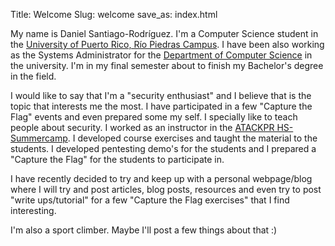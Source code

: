 Title: Welcome
Slug: welcome
save_as: index.html

<div class="jumbotron">
  <p> My name is Daniel Santiago-Rodríguez. I'm a Computer Science student in the <a href="http://uprrp.edu/">University of Puerto Rico, Río Piedras Campus</a>. I have been also working as the Systems Administrator for the <a href="http://ccom.uprrp.edu/">Department of Computer Science</a> in the university. I'm in my final semester about to finish my Bachelor's degree in the field.</p>

  <p>I would like to say that I'm a "security enthusiast" and I believe that is the topic that interests me the most. I have participated in a few "Capture the Flag" events and even prepared some my self. I specially like to teach people about security. I worked as an instructor in the <a href="http://atackpr.ccom.uprrp.edu/index.php?page=summer-camp">ATACKPR HS-Summercamp</a>. I developed course exercises and taught the material to the students. I developed pentesting demo's for the students and I prepared a "Capture the Flag" for the students to participate in. </p>

  <p>I have recently decided to try and keep up with a personal webpage/blog where I will try and post articles, blog posts, resources and even try to post "write ups/tutorial" for a few "Capture the Flag exercises" that I find interesting.</p>

  <p>I'm also a sport climber. Maybe I'll post a few things about that :)</p>

</div>
